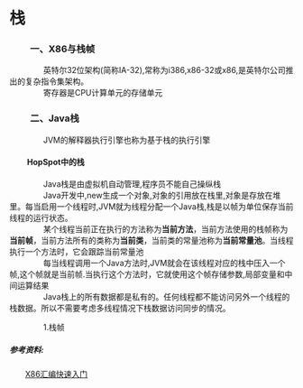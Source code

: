 # 栈
### &emsp;&emsp; 一、X86与栈帧 <br>
&emsp;&emsp;&emsp;&emsp; 英特尔32位架构(简称IA-32),常称为i386,x86-32或x86,是英特尔公司推出的复杂指令集架构。<br/>
&emsp;&emsp;&emsp;&emsp; 寄存器是CPU计算单元的存储单元
### &emsp;&emsp; 二、Java栈 <br>
&emsp;&emsp;&emsp;&emsp; JVM的解释器执行引擎也称为基于栈的执行引擎 <br/>

#### &emsp;&emsp; **HopSpot中的栈** <br/>
&emsp;&emsp;&emsp;&emsp; Java栈是由虚拟机自动管理,程序员不能自己操纵栈 <br/>
&emsp;&emsp;&emsp;&emsp; Java开发中,new生成一个对象,对象的引用放在栈里,对象是存放在堆里。每当启用一个线程时,JVM就为线程分配一个Java栈,栈是以帧为单位保存当前线程的运行状态。<br>
&emsp;&emsp;&emsp;&emsp; 某个线程当前正在执行的方法称为**当前方法**，当前方法使用的栈帧称为**当前帧**，当前方法所有的类称为**当前类**，当前类的常量池称为**当前常量池**。当线程执行一个方法时，它会跟踪当前常量池 <br/>
&emsp;&emsp;&emsp;&emsp; 每当线程调用一个Java方法时,JVM就会在该线程对应的栈中压入一个帧,这个帧就是当前帧.当执行这个方法时，它就使用这个帧存储参数,局部变量和中间运算结果<br>
&emsp;&emsp;&emsp;&emsp; Java栈上的所有数据都是私有的。任何线程都不能访问另外一个线程的栈数据。所以不需要考虑多线程情况下栈数据访问同步的情况。

&emsp;&emsp;&emsp;&emsp; 1.栈帧









##### 参考资料:<br>
&emsp;&emsp;[X86汇编快速入门](http://www.cnblogs.com/YukiJohnson/archive/2012/10/27/2741836.html)